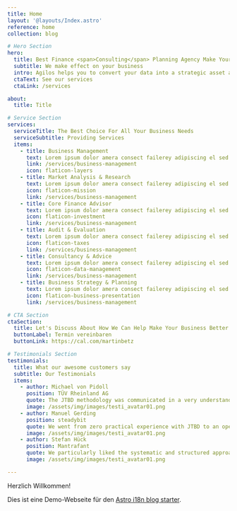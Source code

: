 ```yaml
---
title: Home
layout: '@layouts/Index.astro'
reference: home
collection: blog

# Hero Section
hero:
  title: Best Finance <span>Consulting</span> Planning Agency Make Your Success
  subtitle: We make effect on your business
  intro: Agilos helps you to convert your data into a strategic asset and get touch business insight
  ctaText: See our services
  ctaLink: /services

about:
  title: Title

# Service Section
services:
  serviceTitle: The Best Choice For All Your Business Needs
  serviceSubtitle: Providing Services
  items:
    - title: Business Management
      text: Lorem ipsum dolor amera consect failerey adipiscing el sed eiumod aawea tempor incididuntrem ipsumr econsecte.
      link: /services/business-management
      icon: flaticon-layers
    - title: Market Analysis & Research
      text: Lorem ipsum dolor amera consect failerey adipiscing el sed eiumod aawea tempor incididuntrem ipsumr econsecte.
      icon: flaticon-mission
      link: /services/business-management
    - title: Core Finance Advisor
      text: Lorem ipsum dolor amera consect failerey adipiscing el sed eiumod aawea tempor incididuntrem ipsumr econsecte.
      icon: flaticon-investment
      link: /services/business-management
    - title: Audit & Evaluation
      text: Lorem ipsum dolor amera consect failerey adipiscing el sed eiumod aawea tempor incididuntrem ipsumr econsecte.
      icon: flaticon-taxes
      link: /services/business-management
    - title: Consultancy & Advice
      text: Lorem ipsum dolor amera consect failerey adipiscing el sed eiumod aawea tempor incididuntrem ipsumr econsecte.
      icon: flaticon-data-management
      link: /services/business-management
    - title: Business Strategy & Planning
      text: Lorem ipsum dolor amera consect failerey adipiscing el sed eiumod aawea tempor incididuntrem ipsumr econsecte.
      icon: flaticon-business-presentation
      link: /services/business-management

# CTA Section
ctaSection:
  title: Let's Discuss About How We Can Help Make Your Business Better
  buttonLabel: Termin vereinbaren
  buttonLink: https://cal.com/martinbetz

# Testimonials Section
testimonials:
  title: What our awesome customers say
  subtitle: Our Testimonials
  items:
    - author: Michael von Pidoll
      position: TÜV Rheinland AG
      quote: The JTBD methodology was communicated in a very understandable way, and the interviews were conducted in a very professional manner. The project offers us the chance to address our customers with new service offers in a more targeted way.
      image: /assets/img/images/testi_avatar01.png
    - author: Manuel Gerding
      position: steadybit
      quote: We went from zero practical experience with JTBD to an operational small research team that can use JTBD independently in the future within 2 weeks! An unrestricted 110% recommendation.
      image: /assets/img/images/testi_avatar01.png
    - author: Stefan Hück
      position: Mantrafant
      quote: We particularly liked the systematic and structured approach, so that we learned more relevant information about our product and our customers in the JTBD Interview Sprint in just 2 days (6 interviews) than in the previous 3 years. After less than a week, we were able to directly triple our advertising campaign effectiveness with the results. Not only did we improve our marketing and sales, but we also got a better product out of it.
      image: /assets/img/images/testi_avatar01.png

---
```

Herzlich Willkommen!

Dies ist eine Demo-Webseite für den [Astro i18n blog starter](https://github.com/kslstn/astro-i18n-blog-starter).
